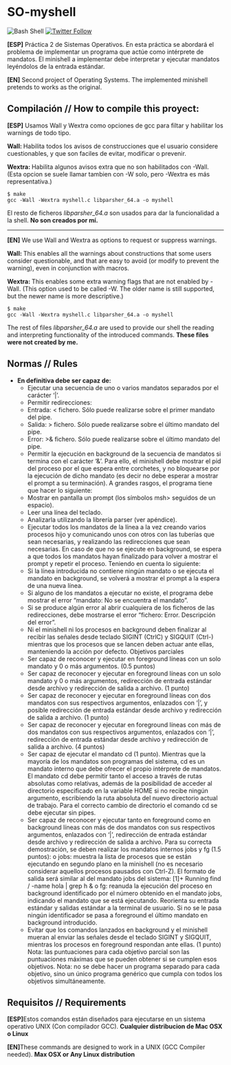 # SO-myshell

![Bash Shell](https://badges.frapsoft.com/bash/v1/bash.png?v=103)
[![Twitter Follow](https://img.shields.io/twitter/follow/Ivan_Prz12.svg?style=social)](https://twitter.com/Ivan_Prz12)

<b>[ESP]</b> Práctica 2 de Sistemas Operativos. En esta práctica se abordará el problema de implementar un programa que actúe como intérprete de mandatos. El minishell a implementar debe interpretar y ejecutar mandatos leyéndolos de la entrada estándar.

<b>[EN]</b> Second project of Operating Systems. The implemented minishell pretends to works as the original.

## Compilación // How to compile this proyect: 

<b>[ESP]</b>
Usamos Wall y Wextra como opciones de gcc para filtar y habilitar los warnings de todo tipo.

<b>Wall: </b>Habilita todos los avisos de construcciones que el usuario considere cuestionables, y que son faciles de evitar, modificar o prevenir.

<b> Wextra: </b>Habilita algunos avisos extra que no son habilitados con -Wall. (Esta opcion se suele llamar tambien con -W solo, pero -Wextra es más representativa.)
```shell
$ make
gcc -Wall -Wextra myshell.c libparsher_64.a -o myshell 
```

El resto de ficheros <i>libparsher_64.a</i> son usados para dar la funcionalidad a la shell. <b>No son creados por mí. </b>

-------------------------------
<b>[EN]</b>
We use Wall and Wextra as options to request or suppress warnings.

<b>Wall: </b>This enables all the warnings about constructions that some users consider questionable, and that are easy to avoid (or modify to prevent the warning), even in conjunction with macros.

<b> Wextra: </b>This enables some extra warning flags that are not enabled by -Wall. (This option used to be called -W. The older name is still supported, but the newer name is more descriptive.)
```shell
$ make
gcc -Wall -Wextra myshell.c libparsher_64.a -o myshell 
```

The rest of files <i>libparsher_64.a</i> are used to provide our shell the reading and interpreting functionality of the introduced commands. <b>These files were not created by me. </b>

## Normas // Rules 
* __En definitiva debe ser capaz de:__
  * Ejecutar una secuencia de uno o varios mandatos separados por el carácter ‘|’.
  * Permitir redirecciones:
  * Entrada: < fichero. Sólo puede realizarse sobre el primer mandato del pipe.
  * Salida: > fichero. Sólo puede realizarse sobre el último mandato del pipe.
  * Error: >& fichero. Sólo puede realizarse sobre el último mandato del pipe.
  * Permitir la ejecución en background de la secuencia de mandatos si termina con el carácter ‘&’. Para ello, el
  minishell debe mostrar el pid del proceso por el que espera entre corchetes, y no bloquearse por la ejecución
  de dicho mandato (es decir no debe esperar a mostrar el prompt a su terminación).
  A grandes rasgos, el programa tiene que hacer lo siguiente:
  * Mostrar en pantalla un prompt (los símbolos msh> seguidos de un espacio).
  * Leer una línea del teclado.
  * Analizarla utilizando la librería parser (ver apéndice).
  * Ejecutar todos los mandatos de la línea a la vez creando varios procesos hijo y comunicando unos con otros
  con las tuberías que sean necesarias, y realizando las redirecciones que sean necesarias. En caso de que no se
  ejecute en background, se espera a que todos los mandatos hayan finalizado para volver a mostrar el prompt
  y repetir el proceso.
  Teniendo en cuenta lo siguiente:
  * Si la línea introducida no contiene ningún mandato o se ejecuta el mandato en background, se volverá a
  mostrar el prompt a la espera de una nueva línea.
  * Si alguno de los mandatos a ejecutar no existe, el programa debe mostrar el error “mandato: No se encuentra
  el mandato”.
  * Si se produce algún error al abrir cualquiera de los ficheros de las redirecciones, debe mostrarse el error
  “fichero: Error. Descripción del error”.
  * Ni el minishell ni los procesos en background deben finalizar al recibir las señales desde teclado SIGINT (CtrlC)
  y SIGQUIT (Ctrl-\) mientras que los procesos que se lancen deben actuar ante ellas, manteniendo la acción
  por defecto. 
  Objetivos parciales
  * Ser capaz de reconocer y ejecutar en foreground líneas con un solo mandato y 0 o más argumentos. (0.5
  puntos)
  * Ser capaz de reconocer y ejecutar en foreground líneas con un solo mandato y 0 o más argumentos, redirección
  de entrada estándar desde archivo y redirección de salida a archivo. (1 punto)
  * Ser capaz de reconocer y ejecutar en foreground líneas con dos mandatos con sus respectivos argumentos,
  enlazados con ‘|’, y posible redirección de entrada estándar desde archivo y redirección de salida a archivo. (1
  punto)
  * Ser capaz de reconocer y ejecutar en foreground líneas con más de dos mandatos con sus respectivos
  argumentos, enlazados con ‘|’, redirección de entrada estándar desde archivo y redirección de salida a archivo.
  (4 puntos)
  * Ser capaz de ejecutar el mandato cd (1 punto). Mientras que la mayoría de los mandatos son programas del
  sistema, cd es un mandato interno que debe ofrecer el propio intérprete de mandatos. El mandato cd debe
  permitir tanto el acceso a través de rutas absolutas como relativas, además de la posibilidad de acceder al
  directorio especificado en la variable HOME si no recibe ningún argumento, escribiendo la ruta absoluta del
  nuevo directorio actual de trabajo. Para el correcto cambio de directorio el comando cd se debe ejecutar sin
  pipes.
  * Ser capaz de reconocer y ejecutar tanto en foreground como en background líneas con más de dos mandatos
  con sus respectivos argumentos, enlazados con ‘|’, redirección de entrada estándar desde archivo y
  redirección de salida a archivo. Para su correcta demostración, se deben realizar los mandatos internos jobs y
  fg (1.5 puntos):
  o jobs: muestra la lista de procesos que se están ejecutando en segundo plano en la minishell (no es
  necesario considerar aquellos procesos pausados con Ctrl-Z). El formato de salida será similar al del
  mandato jobs del sistema:
  [1]+ Running find / -name hola | grep h &
  o fg: reanuda la ejecución del proceso en background identificado por el número obtenido en el mandato
  jobs, indicando el mandato que se está ejecutando. Reorienta su entrada estándar y salidas estándar a la
  terminal de usuario. Si no se le pasa ningún identificador se pasa a foreground el último mandato en
  background introducido.
  * Evitar que los comandos lanzados en background y el minishell mueran al enviar las señales desde el teclado
  SIGINT y SIGQUIT, mientras los procesos en foreground respondan ante ellas. (1 punto)
  Nota: las puntuaciones para cada objetivo parcial son las puntuaciones máximas que se pueden obtener si se cumplen
  esos objetivos.
  Nota: no se debe hacer un programa separado para cada objetivo, sino un único programa genérico que cumpla con
  todos los objetivos simultáneamente.
  
## Requisitos // Requirements 
<b>[ESP]</b>Estos comandos están diseñados para ejecutarse en un sistema operativo UNIX (Con compilador GCC). <b> Cualquier distribucion de Mac OSX o Linux </b> 

<b>[EN]</b>These commands are designed to work in a UNIX (GCC Compiler needed). <b>Max OSX or Any Linux distribution</b>
